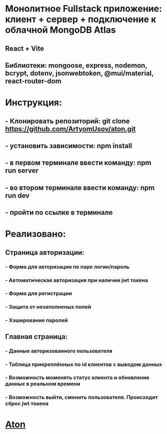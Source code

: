 # Монолитное Fullstack приложение: клиент + сервер + подключение к облачной MongoDB Atlas

## React + Vite
## Библиотеки: mongoose, express, nodemon, bcrypt, dotenv, jsonwebtoken, @mui/material, react-router-dom

# Инструкция:

## - Клонировать репозиторий: git clone https://github.com/ArtyomUsov/aton.git
## - установить зависимости: npm install
## - в первом терминале ввести команду: npm run server
## - во втором терминале ввести команду: npm run dev
## - пройти по ссылке в терминале


# Реализовано:
## Страница авторизации:
### - Форма для авторизации по паре логин/пароль
### - Автоматическая авторизация при наличии jwt токена 
### - Форма для регистрации
### - Защита от незаполненых полей
### - Хэширование паролей


## Главная страница:
### - Данные авторизованного пользователя
### - Таблица прикреплённых по id клиентов с выводом данных 
### - Возможность моменять статус клиента и обновление данных в реальном времени
### - Возможность выйти, сменить пользователя. Происходит сброс jwt токена

# [Aton](https://artyomusov.github.io/aton/auth)
